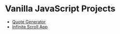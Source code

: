# Vanilla JavaScript Projects

- [Quote Generator](https://quote-generator-awais.netlify.app/)
- [Infinite Scroll App](https://infinite-scroll-app-js-awais.netlify.app/)
